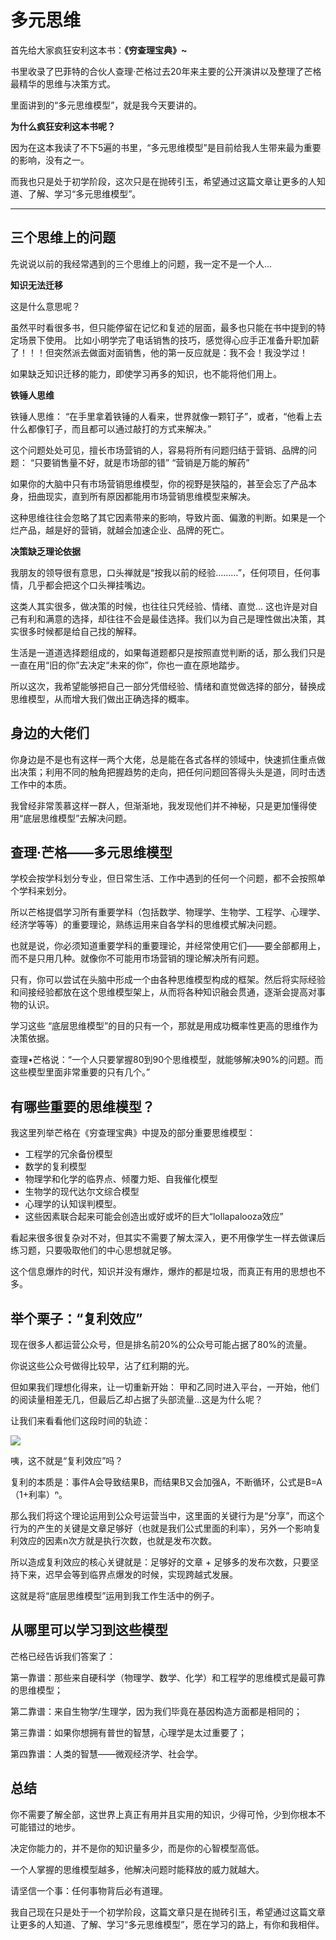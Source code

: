 # 多元思维

首先给大家疯狂安利这本书：**《穷查理宝典》~**

书里收录了巴菲特的合伙人查理·芒格过去20年来主要的公开演讲以及整理了芒格最精华的思维与决策方式。

里面讲到的“多元思维模型”，就是我今天要讲的。

**为什么疯狂安利这本书呢？**

因为在这本我读了不下5遍的书里，“多元思维模型”是目前给我人生带来最为重要的影响，没有之一。

而我也只是处于初学阶段，这次只是在抛砖引玉，希望通过这篇文章让更多的人知道、了解、学习“多元思维模型”。

---

## **三个思维上的问题**

先说说以前的我经常遇到的三个思维上的问题，我一定不是一个人…

**知识无法迁移**

这是什么意思呢？

虽然平时看很多书，但只能停留在记忆和复述的层面，最多也只能在书中提到的特定场景下使用。
比如小明学完了电话销售的技巧，感觉得心应手正准备升职加薪了！！！但突然派去做面对面销售，他的第一反应就是：我不会！我没学过！

如果缺乏知识迁移的能力，即使学习再多的知识，也不能将他们用上。

**铁锤人思维**

铁锤人思维： “在手里拿着铁锤的人看来，世界就像一颗钉子”，或者，“他看上去什么都像钉子，而且都可以通过敲打的方式来解决。”

这个问题处处可见，擅长市场营销的人，容易将所有问题归结于营销、品牌的问题：
“只要销售量不好，就是市场部的错”
“营销是万能的解药”

如果你的大脑中只有市场营销思维模型，你的视野是狭隘的，甚至会忘了产品本身，扭曲现实，直到所有原因都能用市场营销思维模型来解决。

这种思维往往会忽略了其它因素带来的影响，导致片面、偏激的判断。如果是一个烂产品，越是好的营销，就越会加速企业、品牌的死亡。

**决策缺乏理论依据**

我朋友的领导很有意思，口头禅就是“按我以前的经验………”，任何项目，任何事情，几乎都会把这个口头禅挂嘴边。

这类人其实很多，做决策的时候，也往往只凭经验、情绪、直觉…
这也许是对自己有利和满意的选择，却往往不会是最佳选择。我们以为自己是理性做出决策，其实很多时候都是给自己找的解释。

生活是一道道选择题组成的，如果每道题都只是按照直觉判断的话，那么我们只是一直在用“旧的你”去决定“未来的你”，你也一直在原地踏步。

所以这次，我希望能够把自己一部分凭借经验、情绪和直觉做选择的部分，替换成思维模型，从而增大我们做出正确选择的概率。

## **身边的大佬们**

你身边是不是也有这样一两个大佬，总是能在各式各样的领域中，快速抓住重点做出决策；利用不同的触角把握趋势的走向，把任何问题回答得头头是道，同时击透工作中的本质。

我曾经非常羡慕这样一群人，但渐渐地，我发现他们并不神秘，只是更加懂得使用“底层思维模型”去解决问题。

## **查理·芒格——多元思维模型**

学校会按学科划分专业，但日常生活、工作中遇到的任何一个问题，都不会按照单个学科来划分。

所以芒格提倡学习所有重要学科（包括数学、物理学、生物学、工程学、心理学、经济学等等）的重要理论，熟练运用来自各学科的思维模式解决问题。

也就是说，你必须知道重要学科的重要理论，并经常使用它们——要全部都用上，而不是只用几种。就像你不可能用市场营销的理论解决所有问题。

只有，你可以尝试在头脑中形成一个由各种思维模型构成的框架。然后将实际经验和间接经验都放在这个思维模型架上，从而将各种知识融会贯通，逐渐会提高对事物的认识。

学习这些 “底层思维模型”的目的只有一个，那就是用成功概率性更高的思维作为决策依据。

查理•芒格说：“一个人只要掌握80到90个思维模型，就能够解决90%的问题。而这些模型里面非常重要的只有几个。”

## **有哪些重要的思维模型？**

我这里列举芒格在《穷查理宝典》中提及的部分重要思维模型：

* 工程学的冗余备份模型
* 数学的复利模型
* 物理学和化学的临界点、倾覆力矩、自我催化模型
* 生物学的现代达尔文综合模型
* 心理学的认知误判模型。
* 这些因素联合起来可能会创造出或好或坏的巨大“lollapalooza效应”

看起来很多很复杂对不对，但其实不需要了解太深入，更不用像学生一样去做课后练习题，只要吸取他们的中心思想就足够。

这个信息爆炸的时代，知识并没有爆炸，爆炸的都是垃圾，而真正有用的思想也不多。

## **举个栗子：“复利效应”**

现在很多人都运营公众号，但是排名前20%的公众号可能占据了80%的流量。

你说这些公众号做得比较早，沾了红利期的光。

但如果我们理想化得来，让一切重新开始：
甲和乙同时进入平台，一开始，他们的阅读量相差无几，但最后乙却占据了头部流量…这是为什么呢？

让我们来看看他们这段时间的轨迹：

![](0.11313011355011829-20220205003631-88udtly.png)

咦，这不就是“复利效应”吗？

复利的本质是：事件A会导致结果B，而结果B又会加强A，不断循环，公式是B=A（1+利率）ⁿ。

那么我们将这个理论运用到公众号运营当中，这里面的关键行为是“分享”，而这个行为的产生的关键是文章足够好（也就是我们公式里面的利率），另外一个影响复利效应的因素n次方就是执行次数，也就是发布次数。

所以造成复利效应的核心关键就是：足够好的文章 + 足够多的发布次数，只要坚持下来，迟早会等到临界点爆发的时候，实现跨越式发展。

这就是将“底层思维模型”运用到我工作生活中的例子。

## **从哪里可以学习到这些模型**

芒格已经告诉我们答案了：

第一靠谱：那些来自硬科学（物理学、数学、化学）和工程学的思维模式是最可靠的思维模型；

第二靠谱：来自生物学/生理学，因为我们毕竟在基因构造方面都是相同的；

第三靠谱：如果你想拥有普世的智慧，心理学是太过重要了；

第四靠谱：人类的智慧——微观经济学、社会学。

## **总结**

你不需要了解全部，这世界上真正有用并且实用的知识，少得可怜，少到你根本不可能错过的地步。

决定你能力的，并不是你的知识量多少，而是你的心智模型高低。

一个人掌握的思维模型越多，他解决问题时能释放的威力就越大。

请坚信一个事：任何事物背后必有道理。

我自己现在只是处于一个初学阶段，这篇文章只是在抛砖引玉，希望通过这篇文章让更多的人知道、了解、学习“多元思维模型”，愿在学习的路上，有你和我相伴。
